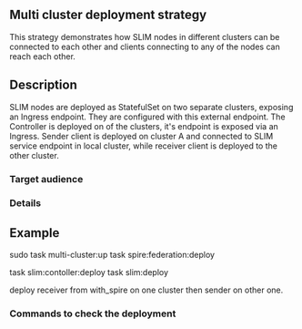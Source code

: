 ## Multi cluster deployment strategy

This strategy demonstrates how SLIM nodes in different clusters can be connected to each other and clients connecting to any of the nodes can reach each other.

## Description

SLIM nodes are deployed as StatefulSet on two separate clusters, exposing an Ingress endpoint.
They are configured with this external endpoint.
The Controller is deployed on of the clusters, it's endpoint is exposed via an Ingress.
Sender client is deployed on cluster A and connected to SLIM service endpoint in local cluster, while receiver client is deployed to the other cluster.

### Target audience


### Details


## Example

sudo task multi-cluster:up
task spire:federation:deploy

task slim:contoller:deploy
task slim:deploy

deploy receiver from with_spire on one cluster then sender on other one.

### Commands to check the deployment








